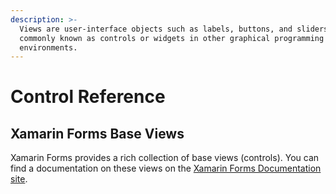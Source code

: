 ```yaml
---
description: >-
  Views are user-interface objects such as labels, buttons, and sliders that are
  commonly known as controls or widgets in other graphical programming
  environments.
---
```


# Control Reference

## Xamarin Forms Base Views

Xamarin Forms provides a rich collection of base views \(controls\). You can find a documentation on these views on the [Xamarin Forms Documentation site](https://docs.microsoft.com/en-us/xamarin/xamarin-forms/user-interface/controls/views).



###  



